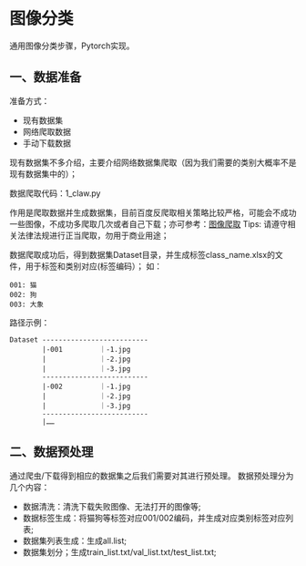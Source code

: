 # 图像分类
通用图像分类步骤，Pytorch实现。

## 一、数据准备
准备方式：
* 现有数据集
* 网络爬取数据
* 手动下载数据

现有数据集不多介绍，主要介绍网络数据集爬取（因为我们需要的类别大概率不是现有数据集中的）；

数据爬取代码：1_claw.py

作用是爬取数据并生成数据集，目前百度反爬取相关策略比较严格，可能会不成功一些图像，不成功多爬取几次或者自己下载；亦可参考：[图像爬取](https://github.com/QianyanTech/Image-Downloader) Tips: 请遵守相关法律法规进行正当爬取，勿用于商业用途；

数据爬取成功后，得到数据集Dataset目录，并生成标签class_name.xlsx的文件，用于标签和类别对应(标签编码）；
如：
```
001: 猫
002: 狗
003: 大象
```
路径示例：

```
Dataset --------------------------
        |-001         ｜-1.jpg
        |             ｜-2.jpg
        |             ｜-3.jpg
        --------------------------
        |-002         ｜-1.jpg
        |             ｜-2.jpg
        |             ｜-3.jpg
        --------------------------
        |……
```
## 二、数据预处理
通过爬虫/下载得到相应的数据集之后我们需要对其进行预处理。
数据预处理分为几个内容：
* 数据清洗：清洗下载失败图像、无法打开的图像等;
* 数据标签生成：将猫狗等标签对应001/002编码，并生成对应类别标签对应列表;
* 数据集列表生成：生成all.list;
* 数据集划分；生成train_list.txt/val_list.txt/test_list.txt;
